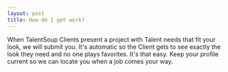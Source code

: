 ```yaml
---
layout: post
title: How do I get work?
---
```


<p>When TalentSoup Clients present a project with Talent needs that fit your look, we will submit you. It's automatic so the Client gets to see exactly the look they need and no one plays favorites. It's that easy. Keep your profile current so we can locate you when a job comes your way.</p>


